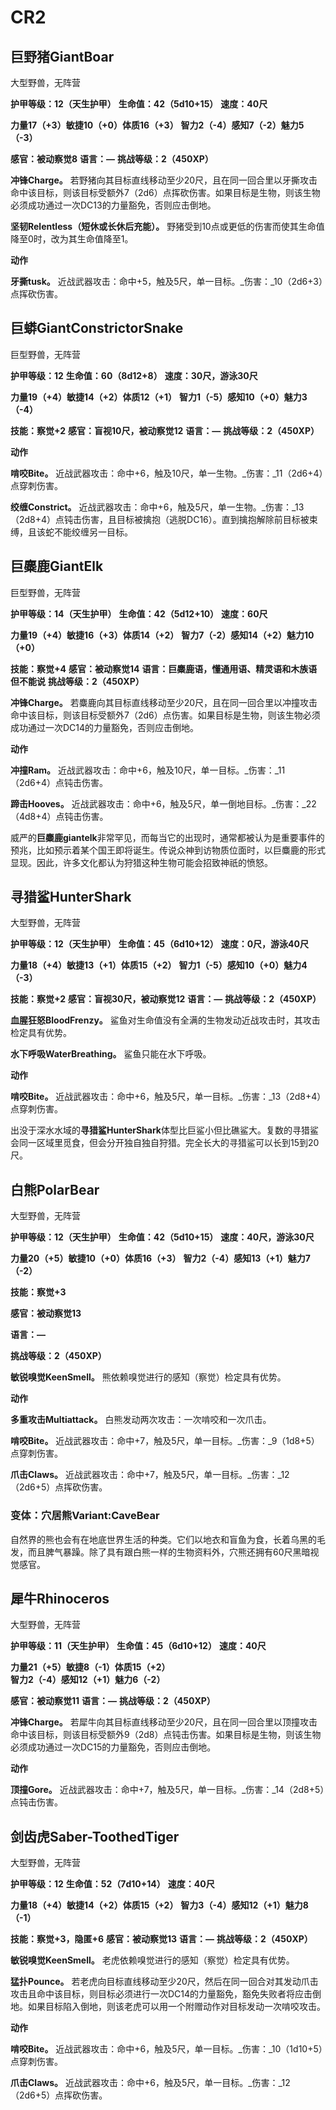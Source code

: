 # CR2

## 巨野猪GiantBoar

大型野兽，无阵营

**护甲等级：12（天生护甲）**
**生命值：42（5d10+15）**
**速度：40尺**

**力量17（+3）敏捷10（+0）体质16（+3）**
**智力2（-4）感知7（-2）魅力5（-3）**

**感官：被动察觉8**
**语言：—**
**挑战等级：2（450XP）**

**冲锋Charge。** 若野猪向其目标直线移动至少20尺，且在同一回合里以牙撕攻击命中该目标，则该目标受额外7（2d6）点挥砍伤害。如果目标是生物，则该生物必须成功通过一次DC13的力量豁免，否则应击倒地。

**坚韧Relentless（短休或长休后充能）。** 野猪受到10点或更低的伤害而使其生命值降至0时，改为其生命值降至1。

**动作**

**牙撕tusk。** 近战武器攻击：命中+5，触及5尺，单一目标。_伤害：_10（2d6+3）点挥砍伤害。

## 巨蟒GiantConstrictorSnake

巨型野兽，无阵营

**护甲等级：12**
**生命值：60（8d12+8）**
**速度：30尺，游泳30尺**

**力量19（+4）敏捷14（+2）体质12（+1）**
**智力1（-5）感知10（+0）魅力3（-4）**

**技能：察觉+2**
**感官：盲视10尺，被动察觉12**
**语言：—**
**挑战等级：2（450XP）**

**动作**

**啃咬Bite。** 近战武器攻击：命中+6，触及10尺，单一生物。_伤害：_11（2d6+4）点穿刺伤害。

**绞缠Constrict。** 近战武器攻击：命中+6，触及5尺，单一生物。_伤害：_13（2d8+4）点钝击伤害，且目标被擒抱（逃脱DC16）。直到擒抱解除前目标被束缚，且该蛇不能绞缠另一目标。

## 巨麋鹿GiantElk

巨型野兽，无阵营

**护甲等级：14（天生护甲）**
**生命值：42（5d12+10）**
**速度：60尺**

**力量19（+4）敏捷16（+3）体质14（+2）**
**智力7（-2）感知14（+2）魅力10（+0）**

**技能：察觉+4**
**感官：被动察觉14**
**语言：巨麋鹿语，懂通用语、精灵语和木族语但不能说**
**挑战等级：2（450XP）**

**冲锋Charge。** 若麋鹿向其目标直线移动至少20尺，且在同一回合里以冲撞攻击命中该目标，则该目标受额外7（2d6）点伤害。如果目标是生物，则该生物必须成功通过一次DC14的力量豁免，否则应击倒地。

**动作**

**冲撞Ram。** 近战武器攻击：命中+6，触及10尺，单一目标。_伤害：_11（2d6+4）点钝击伤害。

**蹄击Hooves。** 近战武器攻击：命中+6，触及5尺，单一倒地目标。_伤害：_22（4d8+4）点钝击伤害。

威严的**巨麋鹿giantelk**非常罕见，而每当它的出现时，通常都被认为是重要事件的预兆，比如预示着某个国王即将诞生。传说众神到访物质位面时，以巨麋鹿的形式显现。因此，许多文化都认为狩猎这种生物可能会招致神祇的愤怒。

## 寻猎鲨HunterShark

大型野兽，无阵营

**护甲等级：12（天生护甲）**
**生命值：45（6d10+12）**
**速度：0尺，游泳40尺**

**力量18（+4）敏捷13（+1）体质15（+2）**
**智力1（-5）感知10（+0）魅力4（-3）**

**技能：察觉+2**
**感官：盲视30尺，被动察觉12**
**语言：—**
**挑战等级：2（450XP）**

**血腥狂怒BloodFrenzy。** 鲨鱼对生命值没有全满的生物发动近战攻击时，其攻击检定具有优势。

**水下呼吸WaterBreathing。** 鲨鱼只能在水下呼吸。

**动作**

**啃咬Bite。** 近战武器攻击：命中+6，触及5尺，单一目标。_伤害：_13（2d8+4）点穿刺伤害。

出没于深水水域的**寻猎鲨HunterShark**体型比巨鲨小但比礁鲨大。复数的寻猎鲨会同一区域里觅食，但会分开独自独自狩猎。完全长大的寻猎鲨可以长到15到20尺。

## 白熊PolarBear

大型野兽，无阵营

**护甲等级：12（天生护甲）**
**生命值：42（5d10+15）**
**速度：40尺，游泳30尺**

**力量20（+5）敏捷10（+0）体质16（+3）**
**智力2（-4）感知13（+1）魅力7（-2）**

**技能：察觉+3**

**感官：被动察觉13**

**语言：—**

**挑战等级：2（450XP）**

**敏锐嗅觉KeenSmell。** 熊依赖嗅觉进行的感知（察觉）检定具有优势。

**动作**

**多重攻击Multiattack。** 白熊发动两次攻击：一次啃咬和一次爪击。

**啃咬Bite。** 近战武器攻击：命中+7，触及5尺，单一目标。_伤害：_9（1d8+5）点穿刺伤害。

**爪击Claws。** 近战武器攻击：命中+7，触及5尺，单一目标。_伤害：_12（2d6+5）点挥砍伤害。

 ### 变体：穴居熊Variant:CaveBear

自然界的熊也会有在地底世界生活的种类。它们以地衣和盲鱼为食，长着乌黑的毛发，而且脾气暴躁。除了具有跟白熊一样的生物资料外，穴熊还拥有60尺黑暗视觉感官。

## 犀牛Rhinoceros

大型野兽，无阵营

**护甲等级：11（天生护甲）**
**生命值：45（6d10+12）**
**速度：40尺**

**力量21（+5）敏捷8（-1）体质15（+2）**
**智力2（-4）感知12（+1）魅力6（-2）**

**感官：被动察觉11**
**语言：—**
**挑战等级：2（450XP）**

**冲锋Charge。** 若犀牛向其目标直线移动至少20尺，且在同一回合里以顶撞攻击命中该目标，则该目标受额外9（2d8）点钝击伤害。如果目标是生物，则该生物必须成功通过一次DC15的力量豁免，否则应击倒地。

**动作**

**顶撞Gore。** 近战武器攻击：命中+7，触及5尺，单一目标。_伤害：_14（2d8+5）点钝击伤害。

## 剑齿虎Saber-ToothedTiger

大型野兽，无阵营

**护甲等级：12**
**生命值：52（7d10+14）**
**速度：40尺**

**力量18（+4）敏捷14（+2）体质15（+2）**
**智力3（-4）感知12（+1）魅力8（-1）**

**技能：察觉+3，隐匿+6**
**感官：被动察觉13**
**语言：—**
**挑战等级：2（450XP）**

**敏锐嗅觉KeenSmell。** 老虎依赖嗅觉进行的感知（察觉）检定具有优势。

**猛扑Pounce。** 若老虎向目标直线移动至少20尺，然后在同一回合对其发动爪击攻击且命中该目标，则目标必须进行一次DC14的力量豁免，豁免失败者将应击倒地。如果目标陷入倒地，则该老虎可以用一个附赠动作对目标发动一次啃咬攻击。

**动作**

**啃咬Bite。** 近战武器攻击：命中+6，触及5尺，单一目标。_伤害：_10（1d10+5）点穿刺伤害。

**爪击Claws。** 近战武器攻击：命中+6，触及5尺，单一目标。_伤害：_12（2d6+5）点挥砍伤害。

